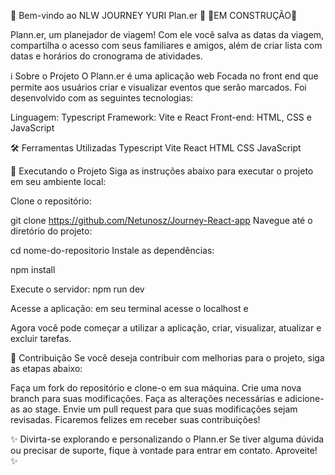 🎉 Bem-vindo ao NLW JOURNEY YURI Plan.er 🚀          🚧EM CONSTRUÇÃO🚧

Plann.er, um planejador de viagem! Com ele você salva as datas da viagem, compartilha o acesso com seus familiares e amigos, além de criar lista com datas e horários do cronograma de atividades.

ℹ️ Sobre o Projeto
O Plann.er é uma aplicação web Focada no front end que permite aos usuários criar e visualizar eventos que serão marcados. Foi desenvolvido com as seguintes tecnologias:

Linguagem: Typescript
Framework: Vite e React
Front-end: HTML, CSS e JavaScript


🛠️ Ferramentas Utilizadas
Typescript
Vite
React
HTML
CSS
JavaScript

🚀 Executando o Projeto
Siga as instruções abaixo para executar o projeto em seu ambiente local:

Clone o repositório:

git clone https://github.com/Netunosz/Journey-React-app
Navegue até o diretório do projeto:

cd nome-do-repositorio
Instale as dependências:

npm install 

Execute o servidor:
npm run dev


Acesse a aplicação:
em seu terminal acesse o localhost e

Agora você pode começar a utilizar a aplicação, criar, visualizar, atualizar e excluir tarefas.

📝 Contribuição
Se você deseja contribuir com melhorias para o projeto, siga as etapas abaixo:

Faça um fork do repositório e clone-o em sua máquina.
Crie uma nova branch para suas modificações.
Faça as alterações necessárias e adicione-as ao stage.
Envie um pull request para que suas modificações sejam revisadas.
Ficaremos felizes em receber suas contribuições!

✨ Divirta-se explorando e personalizando o Plann.er Se tiver alguma dúvida ou precisar de suporte, fique à vontade para entrar em contato. Aproveite! ✨
